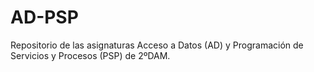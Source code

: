 # AD-PSP
Repositorio de las asignaturas Acceso a Datos (AD) y Programación de Servicios y Procesos (PSP) de 2ºDAM.
